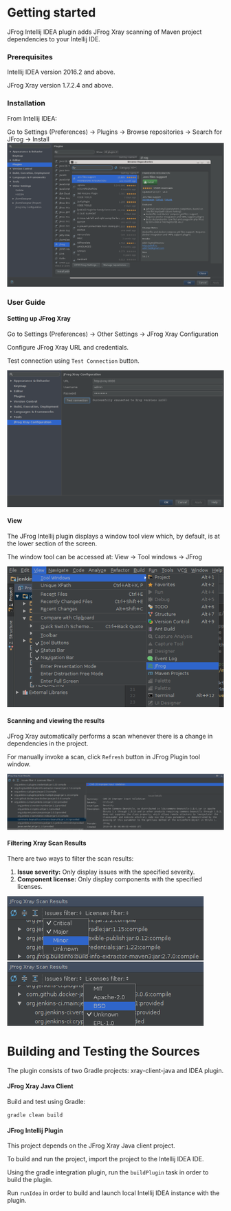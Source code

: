 # Getting started
JFrog Intellij IDEA plugin adds JFrog Xray scanning of Maven project dependencies to your Intellij IDE.

### Prerequisites
Intellij IDEA version 2016.2 and above.

JFrog Xray version 1.7.2.4 and above.

### Installation
From Intellij IDEA:

Go to Settings (Preferences) -> Plugins -> Browse repositories -> Search for JFrog -> Install
![Alt text](docs/install.png?raw=true "Installing JFrog plugin")

### User Guide

#### Setting up JFrog Xray
Go to Settings (Preferences) -> Other Settings -> JFrog Xray Configuration

Configure JFrog Xray URL and credentials.

Test connection using ```Test Connection``` button.

![Alt text](docs/credentials.png?raw=true "Setting up credentials")

#### View
The JFrog Intellij plugin displays a window tool view which, by default, is at the lower section of the screen.

The window tool can be accessed at: View -> Tool windows -> JFrog 

![Alt text](docs/enable_tool_window.png?raw=true "Enable tool window")

#### Scanning and viewing the results
JFrog Xray automatically performs a scan  whenever there is a change in dependencies in the project.

For manually invoke a scan, click ```Refresh``` button in JFrog Plugin tool window.

![Alt text](docs/tool_window.png?raw=true "Scan results window")

#### Filtering Xray Scan Results
There are two ways to filter the scan results:
1. **Issue severity:** Only display issues with the specified severity.
2. **Component license:** Only display components with the specified licenses.


![Alt text](docs/filter_issues.png?raw=true "Issues filter")
![Alt text](docs/filter_licenses.png?raw=true "Licenses filter")
# Building and Testing the Sources
The plugin consists of two Gradle projects:
xray-client-java and IDEA plugin.

#### JFrog Xray Java Client
Build and test using Gradle: 
```
gradle clean build
```
#### JFrog Intellij Plugin
This project depends on the JFrog Xray Java client project.

To build and run the project, import the project to the Intellij IDEA IDE.

Using the gradle integration plugin, run the ```buildPlugin``` task in order to build the plugin.

Run ```runIdea``` in order to build and launch local Intellij IDEA instance with the plugin.
